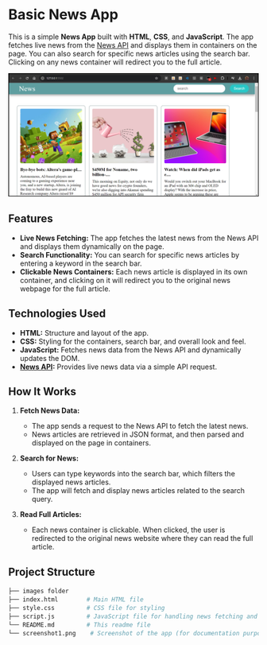 # Basic News App

This is a simple **News App** built with **HTML**, **CSS**, and **JavaScript**. The app fetches live news from the [News API](https://newsapi.org/) and displays them in containers on the page. You can also search for specific news articles using the search bar. Clicking on any news container will redirect you to the full article.

![News App Screenshot](screenshot1.png)

## Features

- **Live News Fetching:** The app fetches the latest news from the News API and displays them dynamically on the page.
- **Search Functionality:** You can search for specific news articles by entering a keyword in the search bar.
- **Clickable News Containers:** Each news article is displayed in its own container, and clicking on it will redirect you to the original news webpage for the full article.

## Technologies Used

- **HTML:** Structure and layout of the app.
- **CSS:** Styling for the containers, search bar, and overall look and feel.
- **JavaScript:** Fetches news data from the News API and dynamically updates the DOM.
- **[News API](https://newsapi.org/):** Provides live news data via a simple API request.

## How It Works

1. **Fetch News Data:**
   - The app sends a request to the News API to fetch the latest news.
   - News articles are retrieved in JSON format, and then parsed and displayed on the page in containers.

2. **Search for News:**
   - Users can type keywords into the search bar, which filters the displayed news articles.
   - The app will fetch and display news articles related to the search query.

3. **Read Full Articles:**
   - Each news container is clickable. When clicked, the user is redirected to the original news website where they can read the full article.

## Project Structure

```bash
├── images folder
├── index.html        # Main HTML file
├── style.css         # CSS file for styling
├── script.js         # JavaScript file for handling news fetching and search
└── README.md         # This readme file
└── screenshot1.png    # Screenshot of the app (for documentation purposes)
